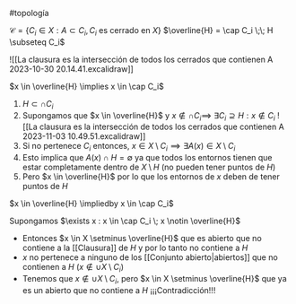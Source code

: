 #topología 


$\mathcal{C} = \{ C_i \in X : A \subset C_i, C_i \text{ es cerrado en } X\}$
$\overline{H} = \cap C_i \;\;  H \subseteq C_i$

![[La clausura es la intersección de todos los cerrados que contienen A 2023-10-30 20.14.41.excalidraw]]

$x \in \overline{H} \implies x \in \cap C_i$

1. $H \subset \cap C_i$
2. Supongamos que $x \in \overline{H}$ y $x\notin \cap C_i \implies$ $\exists C_i \supseteq H: x \notin C_i$
![[La clausura es la intersección de todos los cerrados que contienen A 2023-11-03 10.49.51.excalidraw]]
4. Si no pertenece  $C_i$ entonces, $x \in X \setminus C_i \implies \exists A(x) \in X \setminus C_i$
5. Esto implica que $A(x) \cap H = \emptyset$ ya que todos los entornos tienen que estar completamente dentro de $X \setminus H$ (no pueden tener puntos de $H$)
6. Pero $x \in \overline{H}$ por lo que los entornos de $x$ deben de tener puntos de $H$

$x \in \overline{H} \impliedby x \in \cap C_i$

Supongamos $\exists x : x \in \cap C_i \; x \notin \overline{H}$

- Entonces $x \in X \setminus \overline{H}$ que es abierto que no contiene a la [[Clausura]] de $H$ y por lo tanto no contiene a $H$
- $x$ no pertenece a ninguno de los [[Conjunto abierto|abiertos]] que no contienen a $H$ ($x \notin \cup X \setminus C_i$)
- Tenemos que $x \notin \cup X \setminus C_i$, pero $x \in X \setminus \overline{H}$ que ya es un abierto que no contiene a $H$ ¡¡¡Contradicción!!!